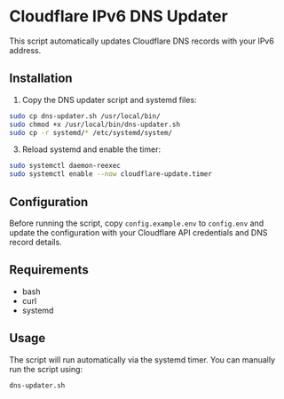 # Cloudflare IPv6 DNS Updater

This script automatically updates Cloudflare DNS records with your IPv6 address.

## Installation

1. Copy the DNS updater script and systemd files:
```bash
sudo cp dns-updater.sh /usr/local/bin/
sudo chmod +x /usr/local/bin/dns-updater.sh
sudo cp -r systemd/* /etc/systemd/system/
```

3. Reload systemd and enable the timer:
```bash
sudo systemctl daemon-reexec
sudo systemctl enable --now cloudflare-update.timer
```

## Configuration

Before running the script, copy `config.example.env` to `config.env` and update the configuration with your Cloudflare API credentials and DNS record details.

## Requirements

- bash
- curl
- systemd

## Usage

The script will run automatically via the systemd timer. You can manually run the script using:
```bash
dns-updater.sh
```